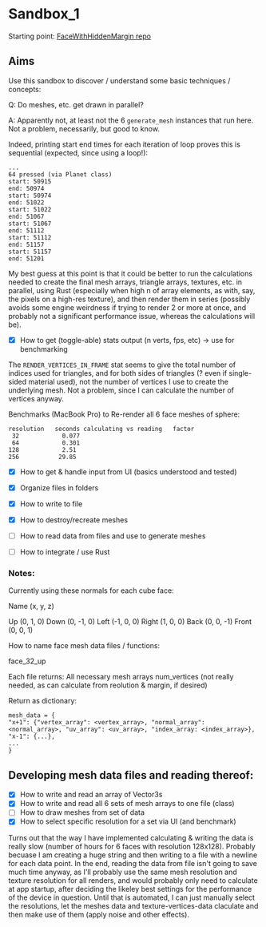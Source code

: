 # Sandbox_1
Starting point: [FaceWithHiddenMargin repo](https://github.com/jinjagit/face_with_margin)  
  
## Aims
Use this sandbox to discover / understand some basic techniques / concepts:  
  
Q: Do meshes, etc. get drawn in parallel?  
  
A: Apparently not, at least not the 6 `generate_mesh` instances that run here. Not a problem, necessarily, but good to know.  

Indeed, printing start end times for each iteration of loop proves this is sequential (expected, since using a loop!):
``` 
...
64 pressed (via Planet class)
start: 50915
end: 50974
start: 50974
end: 51022
start: 51022
end: 51067
start: 51067
end: 51112
start: 51112
end: 51157
start: 51157
end: 51201
```

My best guess at this point is that it could be better to run the calculations needed to create the final mesh arrays, triangle arrays, textures, etc. in parallel, using Rust (especially when high n of array elements, as with, say, the pixels on a high-res texture), and then render them in series (possibly avoids some engine weirdness if trying to render 2 or more at once, and probably not a significant performance issue, whereas the calculations will be).  
  
- [x] How to get (toggle-able) stats output (n verts, fps, etc) -> use for benchmarking

The `RENDER_VERTICES_IN_FRAME` stat seems to give the total number of indices used for triangles, and for both sides of triangles (? even if single-sided material used), not the number of vertices I use to create the underlying mesh. Not a problem, since I can calculate the number of vertices anyway.

Benchmarks (MacBook Pro) to Re-render all 6 face meshes of sphere:
```
resolution   seconds calculating vs reading   factor
 32            0.077
 64            0.301
128            2.51
256           29.85
```

- [x] How to get & handle input from UI (basics understood and tested)
- [x] Organize files in folders
- [x] How to write to file
- [x] How to destroy/recreate meshes
- [ ] How to read data from files and use to generate meshes
- [ ] How to integrate / use Rust


### Notes:

Currently using these normals for each cube face:

Name   (x, y, z)

Up     (0, 1, 0)
Down   (0, -1, 0)
Left   (-1, 0, 0)
Right  (1, 0, 0)
Back   (0, 0, -1)
Front  (0, 0, 1)


How to name face mesh data files / functions:

face_32_up

Each file returns:
All necessary mesh arrays
num_vertices (not really needed, as can calculate from reolution & margin, if desired)

Return as dictionary: 
```
mesh_data = {
"x+1": {"vertex_array": <vertex_array>, "normal_array": <normal_array>, "uv_array": <uv_array>, "index_array: <index_array>},
"x-1": {...},
...
}
```

## Developing mesh data files and reading thereof:

- [x] How to write and read an array of Vector3s
- [x] How to write and read all 6 sets of mesh arrays to one file (class)
- [ ] How to draw meshes from set of data
- [x] How to select specific resolution for a set via UI (and benchmark)

Turns out that the way I have implemented calculating & writing the data is really slow (number of hours for 6 faces with resolution 128x128). Probably becuase I am creating a huge string and then writing to a file with a newline for each data point.
In the end, reading the data from file isn't going to save much time anyway, as I'll probably use the same mesh resolution and texture resolution for all renders, and would probably only need to calculate at app startup, after deciding the likeley best settings for the performance of the device in question. Until that is automated, I can just manually select the resolutions, let the meshes data and texture-vertices-data claculate and then make use of them (apply noise and other effects).

